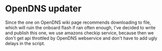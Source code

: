 # OpenDNS updater

Since the one on OpenDNS wiki page recommends downloading to file, which will ruin the onboard flash if ran often enough, I've decided to write and publish this one, we use amazons checkip service, because then we don't get api throttled by OpenDNS webservice and don't have to add ugly delays in the script.
